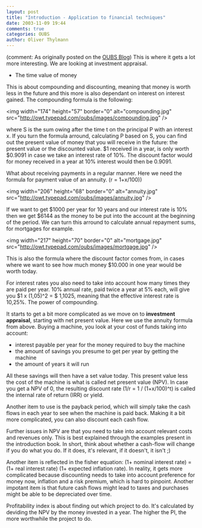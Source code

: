 ```yaml
---
layout: post
title: "Introduction - Application to financial techniques"
date: 2003-11-09 19:44
comments: true
categories: OUBS
author: Oliver Thylmann
---
```



(comment: As originally posted on the [OUBS Blog](http://blog.thylmann.net/category/oubs/))
This is where it gets a lot more interesting. We are looking at investment appraisal.


* The time value of money


This is about compounding and discounting, meaning that money is worth less in the future and this more is also dependant on interest on interest gained. The compounding formula is the following:

&lt;img width=&quot;174&quot; height=&quot;57&quot; border=&quot;0&quot; alt=&quot;compounding.jpg&quot; src=&quot;http://owt.typepad.com/oubs/images/compounding.jpg&quot; /&gt;

where S is the sum owing after the time t on the principal P with an interest x. If you turn the formula arround, calculating P based on S, you can find out the present value of money that you will receive in the future: the present value or the discounted value. $1 received in a year, is only worth $0.9091 in case we take an interest rate of 10%. The discount factor would for money received in a year at 10% interest would then be 0.9091.

What about receiving payments in a regular manner. Here we need the formula for payment value of an annuity. (r = 1+x/100))

&lt;img width=&quot;206&quot; height=&quot;68&quot; border=&quot;0&quot; alt=&quot;annuity.jpg&quot; src=&quot;http://owt.typepad.com/oubs/images/annuity.jpg&quot; /&gt;

If we want to get $1000 per year for 10 years and our interest rate is 10% then we get $6144 as the money to be put into the account at the beginning of the period. We can turn this arround to calculate annual repayment sums, for mortgages for example.

&lt;img width=&quot;217&quot; height=&quot;70&quot; border=&quot;0&quot; alt=&quot;mortgage.jpg&quot; src=&quot;http://owt.typepad.com/oubs/images/mortgage.jpg&quot; /&gt;

This is also the formula where the discount factor comes from, in cases where we want to see how much money $10.000 in one year would be worth today.

For interest rates you also need to take into account how many times they are paid per year. 10% annual rate, paid twice a year at 5% each, will give you $1 x (1,05)^2 = $ 1,1025, meaning that the effective interest rate is 10,25%. The power of compounding.

It starts to get a bit more complicated as we move on to **investment appraisal**, starting with net present value. Here we use the annuity formula from above. Buying a machine, you look at your cost of funds taking into account:
- interest payable per year for the money required to buy the machine
- the amount of savings you presume to get per year by getting the machine
- the amount of years it will run

All these savings will then have a set value today. This present value less the cost of the machine is what is called net present value (NPV). In case you get a NPV of 0, the resulting discount rate (1/r = 1 / (1+x/100)^t) is called the internal rate of return (IRR) or yield.

Another item to use is the payback period, which will simply take the cash flows in each year to see when the machine is paid back. Making it a bit more complicated, you can also discount each cash flow.

Further issues in NPV are that you need to take into account relevant costs and revenues only. This is best explained through the examples present in the introduction book. In short, think about whether a cash-flow will change if you do what you do. If it does, it's relevant, if it doesn't, it isn't ;)

Another item is reflected in the fisher equation: (1+ nominal interest rate) = (1+ real interest rate) (1+ expected inflation rate). In reality, it gets more complicated because discounting needs to take into account preference for money now, inflation and a risk premium, which is hard to pinpoint. Another impotant item is that future cash flows might lead to taxes and purchases might be able to be depreciated over time.

Profitability index is about finding out which project to do. It's calculated by deviding the NPV by the money invested in a year. The higher the PI, the more worthwhile the project to do.



